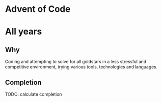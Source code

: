 # Advent of Code
# All years

## Why
Coding and attempting to solve for all goldstars in a less stressful and competitive environment, trying various tools, technologies and languages.

## Completion

TODO: calculate completion
